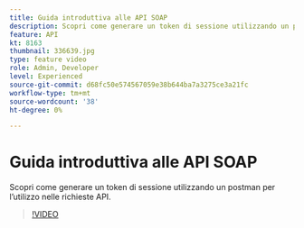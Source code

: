 ```yaml
---
title: Guida introduttiva alle API SOAP
description: Scopri come generare un token di sessione utilizzando un postman per le richieste API
feature: API
kt: 8163
thumbnail: 336639.jpg
type: feature video
role: Admin, Developer
level: Experienced
source-git-commit: d68fc50e574567059e38b644ba7a3275ce3a21fc
workflow-type: tm+mt
source-wordcount: '38'
ht-degree: 0%

---
```



# Guida introduttiva alle API SOAP

Scopri come generare un token di sessione utilizzando un postman per l’utilizzo nelle richieste API.

>[!VIDEO](https://video.tv.adobe.com/v/336639?quality=12)
